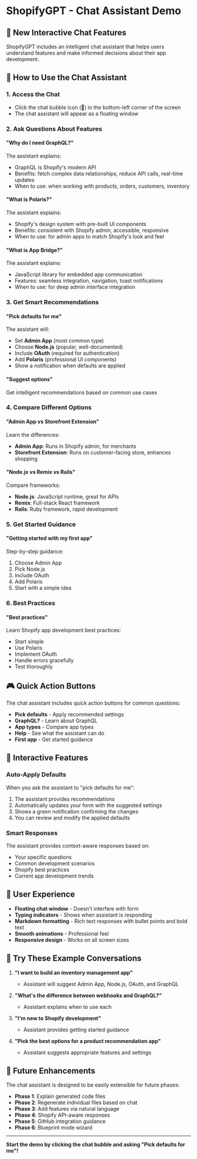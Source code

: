 # ShopifyGPT - Chat Assistant Demo

## 🎯 New Interactive Chat Features

ShopifyGPT includes an intelligent chat assistant that helps users understand features and make informed decisions about their app development.

## 🚀 How to Use the Chat Assistant

### 1. **Access the Chat**
- Click the chat bubble icon (💬) in the bottom-left corner of the screen
- The chat assistant will appear as a floating window

### 2. **Ask Questions About Features**

#### **"Why do I need GraphQL?"**
The assistant explains:
- GraphQL is Shopify's modern API
- Benefits: fetch complex data relationships, reduce API calls, real-time updates
- When to use: when working with products, orders, customers, inventory

#### **"What is Polaris?"**
The assistant explains:
- Shopify's design system with pre-built UI components
- Benefits: consistent with Shopify admin, accessible, responsive
- When to use: for admin apps to match Shopify's look and feel

#### **"What is App Bridge?"**
The assistant explains:
- JavaScript library for embedded app communication
- Features: seamless integration, navigation, toast notifications
- When to use: for deep admin interface integration

### 3. **Get Smart Recommendations**

#### **"Pick defaults for me"**
The assistant will:
- Set **Admin App** (most common type)
- Choose **Node.js** (popular, well-documented)
- Include **OAuth** (required for authentication)
- Add **Polaris** (professional UI components)
- Show a notification when defaults are applied

#### **"Suggest options"**
Get intelligent recommendations based on common use cases

### 4. **Compare Different Options**

#### **"Admin App vs Storefront Extension"**
Learn the differences:
- **Admin App**: Runs in Shopify admin, for merchants
- **Storefront Extension**: Runs on customer-facing store, enhances shopping

#### **"Node.js vs Remix vs Rails"**
Compare frameworks:
- **Node.js**: JavaScript runtime, great for APIs
- **Remix**: Full-stack React framework
- **Rails**: Ruby framework, rapid development

### 5. **Get Started Guidance**

#### **"Getting started with my first app"**
Step-by-step guidance:
1. Choose Admin App
2. Pick Node.js
3. Include OAuth
4. Add Polaris
5. Start with a simple idea

### 6. **Best Practices**

#### **"Best practices"**
Learn Shopify app development best practices:
- Start simple
- Use Polaris
- Implement OAuth
- Handle errors gracefully
- Test thoroughly

## 🎮 Quick Action Buttons

The chat assistant includes quick action buttons for common questions:
- **Pick defaults** - Apply recommended settings
- **GraphQL?** - Learn about GraphQL
- **App types** - Compare app types
- **Help** - See what the assistant can do
- **First app** - Get started guidance

## 🔄 Interactive Features

### **Auto-Apply Defaults**
When you ask the assistant to "pick defaults for me":
1. The assistant provides recommendations
2. Automatically updates your form with the suggested settings
3. Shows a green notification confirming the changes
4. You can review and modify the applied defaults

### **Smart Responses**
The assistant provides context-aware responses based on:
- Your specific questions
- Common development scenarios
- Shopify best practices
- Current app development trends

## 🎨 User Experience

- **Floating chat window** - Doesn't interfere with form
- **Typing indicators** - Shows when assistant is responding
- **Markdown formatting** - Rich text responses with bullet points and bold text
- **Smooth animations** - Professional feel
- **Responsive design** - Works on all screen sizes

## 🚀 Try These Example Conversations

1. **"I want to build an inventory management app"**
   - Assistant will suggest Admin App, Node.js, OAuth, and GraphQL

2. **"What's the difference between webhooks and GraphQL?"**
   - Assistant explains when to use each

3. **"I'm new to Shopify development"**
   - Assistant provides getting started guidance

4. **"Pick the best options for a product recommendation app"**
   - Assistant suggests appropriate features and settings

## 🔮 Future Enhancements

The chat assistant is designed to be easily extensible for future phases:
- **Phase 1**: Explain generated code files
- **Phase 2**: Regenerate individual files based on chat
- **Phase 3**: Add features via natural language
- **Phase 4**: Shopify API-aware responses
- **Phase 5**: GitHub integration guidance
- **Phase 6**: Blueprint mode wizard

---

**Start the demo by clicking the chat bubble and asking "Pick defaults for me"!** 